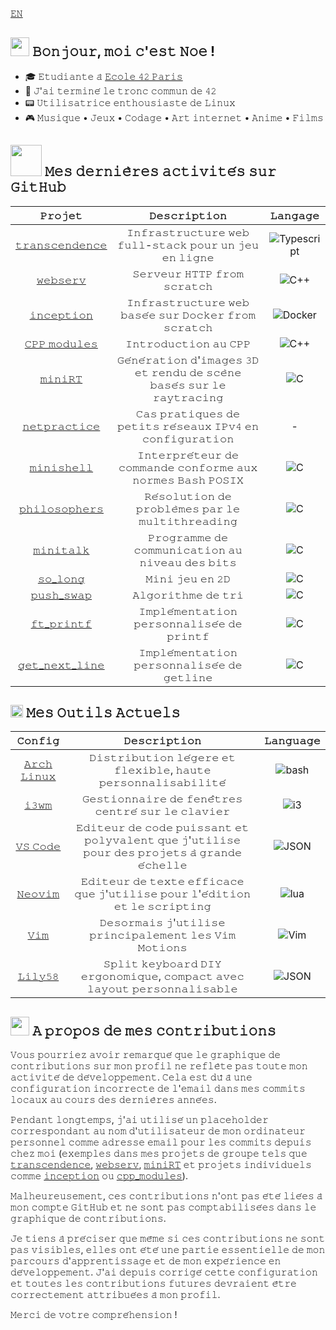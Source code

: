 [𝙴𝙽](https://github.com/nfauconn/nfauconn/blob/main/README.md)

<h2> <img src="https://media0.giphy.com/media/bnzH3tEHjdDuU/giphy.webp?cid=ecf05e47j4g2yreyzwzndtpr0yx2011nsugqohj6e78d3k00&ep=v1_gifs_search&rid=giphy.webp&ct=s" height="30"> 𝙱𝚘𝚗𝚓𝚘𝚞𝚛, 𝚖𝚘𝚒 𝚌'𝚎𝚜𝚝 𝙽𝚘𝚎 !</h2>

- 🎓 𝙴𝚝𝚞𝚍𝚒𝚊𝚗𝚝𝚎 𝚊̀ [𝙴𝚌𝚘𝚕𝚎 𝟺𝟸 𝙿𝚊𝚛𝚒𝚜](https://42.fr/en/homepage/)
- 🏁 𝙹'𝚊𝚒 𝚝𝚎𝚛𝚖𝚒𝚗𝚎́ 𝚕𝚎 𝚝𝚛𝚘𝚗𝚌 𝚌𝚘𝚖𝚖𝚞𝚗 𝚍𝚎 𝟺𝟸
- 📟 𝚄𝚝𝚒𝚕𝚒𝚜𝚊𝚝𝚛𝚒𝚌𝚎 𝚎𝚗𝚝𝚑𝚘𝚞𝚜𝚒𝚊𝚜𝚝𝚎 𝚍𝚎 𝙻𝚒𝚗𝚞𝚡
- 🎮 𝙼𝚞𝚜𝚒𝚚𝚞𝚎 • 𝙹𝚎𝚞𝚡 • 𝙲𝚘𝚍𝚊𝚐𝚎 • 𝙰𝚛𝚝 𝚒𝚗𝚝𝚎𝚛𝚗𝚎𝚝 • 𝙰𝚗𝚒𝚖𝚎 • 𝙵𝚒𝚕𝚖𝚜

<h2> <img src="https://media1.giphy.com/media/v1.Y2lkPTc5MGI3NjExYzlqcGp3a2xoNGJiNHlwc2Jkd3EzY3plZTc2dTZyaDJ0OWFianZjMiZlcD12MV9pbnRlcm5hbF9naWZfYnlfaWQmY3Q9cw/iFy6JPjkjM9GDHykZo/giphy.gif" width="50"></img> 𝙼𝚎𝚜 𝚍𝚎𝚛𝚗𝚒𝚎̀𝚛𝚎𝚜 𝚊𝚌𝚝𝚒𝚟𝚒𝚝𝚎́𝚜 𝚜𝚞𝚛 𝙶𝚒𝚝𝙷𝚞𝚋 </h2>


| 𝙿𝚛𝚘𝚓𝚎𝚝 | 𝙳𝚎𝚜𝚌𝚛𝚒𝚙𝚝𝚒𝚘𝚗 | 𝙻𝚊𝚗𝚐𝚊𝚐𝚎
|:--:|:--:| :--: |
[𝚝𝚛𝚊𝚗𝚜𝚌𝚎𝚗𝚍𝚎𝚗𝚌𝚎](https://github.com/TheoZerbibi/ft_transcendence) | 𝙸𝚗𝚏𝚛𝚊𝚜𝚝𝚛𝚞𝚌𝚝𝚞𝚛𝚎 𝚠𝚎𝚋 𝚏𝚞𝚕𝚕-𝚜𝚝𝚊𝚌𝚔 𝚙𝚘𝚞𝚛 𝚞𝚗 𝚓𝚎𝚞 𝚎𝚗 𝚕𝚒𝚐𝚗𝚎 | ![Typescript](https://img.shields.io/badge/-Typescript-%2323181717?logo=typescript&logoColor=%233178C6)
[𝚠𝚎𝚋𝚜𝚎𝚛𝚟](https://github.com/nfauconn/webserv) | 𝚂𝚎𝚛𝚟𝚎𝚞𝚛 𝙷𝚃𝚃𝙿 𝚏𝚛𝚘𝚖 𝚜𝚌𝚛𝚊𝚝𝚌𝚑  | ![C++](https://img.shields.io/badge/-c%2B%2B-%2323181717?logo=c%2B%2B&logoColor=%2300599C)
[𝚒𝚗𝚌𝚎𝚙𝚝𝚒𝚘𝚗](https://github.com/nfauconn/inception) | 𝙸𝚗𝚏𝚛𝚊𝚜𝚝𝚛𝚞𝚌𝚝𝚞𝚛𝚎 𝚠𝚎𝚋 𝚋𝚊𝚜𝚎́𝚎 𝚜𝚞𝚛 𝙳𝚘𝚌𝚔𝚎𝚛 𝚏𝚛𝚘𝚖 𝚜𝚌𝚛𝚊𝚝𝚌𝚑  | ![Docker](https://img.shields.io/badge/-Docker-%2323181717?logo=docker&logoColor=%232496ED)
[𝙲𝙿𝙿 𝚖𝚘𝚍𝚞𝚕𝚎𝚜](https://github.com/nfauconn/cpp) | 𝙸𝚗𝚝𝚛𝚘𝚍𝚞𝚌𝚝𝚒𝚘𝚗 𝚊𝚞 𝙲𝙿𝙿 | ![C++](https://img.shields.io/badge/-c%2B%2B-%2323181717?logo=c%2B%2B&logoColor=%2300599C) |
[𝚖𝚒𝚗𝚒𝚁𝚃](https://github.com/nfauconn/miniRT) | 𝙶𝚎́𝚗𝚎́𝚛𝚊𝚝𝚒𝚘𝚗 𝚍'𝚒𝚖𝚊𝚐𝚎𝚜 𝟹𝙳 𝚎𝚝 𝚛𝚎𝚗𝚍𝚞 𝚍𝚎 𝚜𝚌𝚎̀𝚗𝚎 𝚋𝚊𝚜𝚎́𝚜 𝚜𝚞𝚛 𝚕𝚎 𝚛𝚊𝚢𝚝𝚛𝚊𝚌𝚒𝚗𝚐 | ![C](https://img.shields.io/badge/-c-%2323181717?logo=c) |
[𝚗𝚎𝚝𝚙𝚛𝚊𝚌𝚝𝚒𝚌𝚎](https://github.com/nfauconn/netpractice) | 𝙲𝚊𝚜 𝚙𝚛𝚊𝚝𝚒𝚚𝚞𝚎𝚜 𝚍𝚎 𝚙𝚎𝚝𝚒𝚝𝚜 𝚛𝚎́𝚜𝚎𝚊𝚞𝚡 𝙸𝙿𝚟𝟺 𝚎𝚗 𝚌𝚘𝚗𝚏𝚒𝚐𝚞𝚛𝚊𝚝𝚒𝚘𝚗 | - |
[𝚖𝚒𝚗𝚒𝚜𝚑𝚎𝚕𝚕](https://github.com/nfauconn/minishell) | 𝙸𝚗𝚝𝚎𝚛𝚙𝚛𝚎́𝚝𝚎𝚞𝚛 𝚍𝚎 𝚌𝚘𝚖𝚖𝚊𝚗𝚍𝚎 𝚌𝚘𝚗𝚏𝚘𝚛𝚖𝚎 𝚊𝚞𝚡 𝚗𝚘𝚛𝚖𝚎𝚜 𝙱𝚊𝚜𝚑 𝙿𝙾𝚂𝙸𝚇 | ![C](https://img.shields.io/badge/-c-%2323181717?logo=c) |
[𝚙𝚑𝚒𝚕𝚘𝚜𝚘𝚙𝚑𝚎𝚛𝚜](https://github.com/nfauconn/philosophers) | 𝚁𝚎́𝚜𝚘𝚕𝚞𝚝𝚒𝚘𝚗 𝚍𝚎 𝚙𝚛𝚘𝚋𝚕𝚎̀𝚖𝚎𝚜 𝚙𝚊𝚛 𝚕𝚎 𝚖𝚞𝚕𝚝𝚒𝚝𝚑𝚛𝚎𝚊𝚍𝚒𝚗𝚐 | ![C](https://img.shields.io/badge/-c-%2323181717?logo=c) |
[𝚖𝚒𝚗𝚒𝚝𝚊𝚕𝚔](https://github.com/nfauconn/minitalk) | 𝙿𝚛𝚘𝚐𝚛𝚊𝚖𝚖𝚎 𝚍𝚎 𝚌𝚘𝚖𝚖𝚞𝚗𝚒𝚌𝚊𝚝𝚒𝚘𝚗 𝚊𝚞 𝚗𝚒𝚟𝚎𝚊𝚞 𝚍𝚎𝚜 𝚋𝚒𝚝𝚜 | ![C](https://img.shields.io/badge/-c-%2323181717?logo=c) |
[𝚜𝚘_𝚕𝚘𝚗𝚐](https://github.com/nfauconn/so_long) | 𝙼𝚒𝚗𝚒 𝚓𝚎𝚞 𝚎𝚗 𝟸𝙳 | ![C](https://img.shields.io/badge/-c-%2323181717?logo=c) |
[𝚙𝚞𝚜𝚑_𝚜𝚠𝚊𝚙](https://github.com/nfauconn/push_swap) | 𝙰𝚕𝚐𝚘𝚛𝚒𝚝𝚑𝚖𝚎 𝚍𝚎 𝚝𝚛𝚒 | ![C](https://img.shields.io/badge/-c-%2323181717?logo=c) |
[𝚏𝚝_𝚙𝚛𝚒𝚗𝚝𝚏](https://github.com/nfauconn/ft_printf) | 𝙸𝚖𝚙𝚕𝚎́𝚖𝚎𝚗𝚝𝚊𝚝𝚒𝚘𝚗 𝚙𝚎𝚛𝚜𝚘𝚗𝚗𝚊𝚕𝚒𝚜𝚎́𝚎 𝚍𝚎 𝚙𝚛𝚒𝚗𝚝𝚏 | ![C](https://img.shields.io/badge/-c-%2323181717?logo=c) |
[𝚐𝚎𝚝_𝚗𝚎𝚡𝚝_𝚕𝚒𝚗𝚎](https://github.com/nfauconn/get_next_line) | 𝙸𝚖𝚙𝚕𝚎́𝚖𝚎𝚗𝚝𝚊𝚝𝚒𝚘𝚗 𝚙𝚎𝚛𝚜𝚘𝚗𝚗𝚊𝚕𝚒𝚜𝚎́𝚎 𝚍𝚎 𝚐𝚎𝚝𝚕𝚒𝚗𝚎 | ![C](https://img.shields.io/badge/-c-%2323181717?logo=c) | [𝚕𝚒𝚋𝚏𝚝](https://github.com/nfauconn/libft) | 𝙱𝚒𝚋𝚕𝚒𝚘𝚝𝚑𝚎̀𝚚𝚞𝚎 𝚜𝚝𝚊𝚗𝚍𝚊𝚛𝚍 𝚍𝚎 𝙲 𝚙𝚎𝚛𝚜𝚘𝚗𝚗𝚊𝚕𝚒𝚜𝚎́𝚎 | ![C](https://img.shields.io/badge/-c-%2323181717?logo=c) |

<h2> <img src="https://media3.giphy.com/media/9xuY0UvnJ05lJfTDhn/200w.webp?cid=ecf05e47h9yfawp7yzaarog55hmte4g86fem88kqqjti3vbu&ep=v1_gifs_related&rid=200w.webp&ct=s" width="20"></img> 𝙼𝚎𝚜 𝙾𝚞𝚝𝚒𝚕𝚜 𝙰𝚌𝚝𝚞𝚎𝚕𝚜 </h2>


𝙲𝚘𝚗𝚏𝚒𝚐 | 𝙳𝚎𝚜𝚌𝚛𝚒𝚙𝚝𝚒𝚘𝚗 | 𝙻𝚊𝚗𝚐𝚞𝚊𝚐𝚎
|:--:|:--:|:--:|
[𝙰𝚛𝚌𝚑 𝙻𝚒𝚗𝚞𝚡](https://github.com/nfauconn/dotfiles/tree/main/archlinux) | 𝙳𝚒𝚜𝚝𝚛𝚒𝚋𝚞𝚝𝚒𝚘𝚗 𝚕𝚎́𝚐𝚎𝚛𝚎 𝚎𝚝 𝚏𝚕𝚎𝚡𝚒𝚋𝚕𝚎, 𝚑𝚊𝚞𝚝𝚎 𝚙𝚎𝚛𝚜𝚘𝚗𝚗𝚊𝚕𝚒𝚜𝚊𝚋𝚒𝚕𝚒𝚝𝚎́ | ![bash](https://img.shields.io/badge/-Bash-%2323181717?logo=gnubash&logoColor=%234EAA25)
[𝚒𝟹𝚠𝚖](https://github.com/nfauconn/dotfiles/tree/main/archlinux/dotfiles/.i3/config) | 𝙶𝚎𝚜𝚝𝚒𝚘𝚗𝚗𝚊𝚒𝚛𝚎 𝚍𝚎 𝚏𝚎𝚗𝚎̂𝚝𝚛𝚎𝚜 𝚌𝚎𝚗𝚝𝚛𝚎́ 𝚜𝚞𝚛 𝚕𝚎 𝚌𝚕𝚊𝚟𝚒𝚎𝚛 | ![i3](https://img.shields.io/badge/-i3-%2323181717?logo=i3&logoColor=%2325A8E0)
[𝚅𝚂 𝙲𝚘𝚍𝚎](https://github.com/nfauconn/dotfiles/tree/main/archlinux/dotfiles/.config/Code) | 𝙴𝚍𝚒𝚝𝚎𝚞𝚛 𝚍𝚎 𝚌𝚘𝚍𝚎 𝚙𝚞𝚒𝚜𝚜𝚊𝚗𝚝 𝚎𝚝 𝚙𝚘𝚕𝚢𝚟𝚊𝚕𝚎𝚗𝚝 𝚚𝚞𝚎 𝚓'𝚞𝚝𝚒𝚕𝚒𝚜𝚎 𝚙𝚘𝚞𝚛 𝚍𝚎𝚜 𝚙𝚛𝚘𝚓𝚎𝚝𝚜 𝚊̀ 𝚐𝚛𝚊𝚗𝚍𝚎 𝚎́𝚌𝚑𝚎𝚕𝚕𝚎 | ![JSON](https://img.shields.io/badge/-JSON-%2323181717?logo=json&logoColor=%23000000)
[𝙽𝚎𝚘𝚟𝚒𝚖](https://github.com/nfauconn/dotfiles/tree/main/archlinux/dotfiles/.config/nvim) | 𝙴𝚍𝚒𝚝𝚎𝚞𝚛 𝚍𝚎 𝚝𝚎𝚡𝚝𝚎 𝚎𝚏𝚏𝚒𝚌𝚊𝚌𝚎 𝚚𝚞𝚎 𝚓'𝚞𝚝𝚒𝚕𝚒𝚜𝚎 𝚙𝚘𝚞𝚛 𝚕'𝚎́𝚍𝚒𝚝𝚒𝚘𝚗 𝚎𝚝 𝚕𝚎 𝚜𝚌𝚛𝚒𝚙𝚝𝚒𝚗𝚐 | ![lua](https://img.shields.io/badge/-Lua-%2323181717?logo=lua&logoColor=%232C2D72)
[𝚅𝚒𝚖](https://github.com/nfauconn/dotfiles/blob/main/archlinux/dotfiles/.vimrc) | 𝙳𝚎𝚜𝚘𝚛𝚖𝚊𝚒𝚜 𝚓'𝚞𝚝𝚒𝚕𝚒𝚜𝚎 𝚙𝚛𝚒𝚗𝚌𝚒𝚙𝚊𝚕𝚎𝚖𝚎𝚗𝚝 𝚕𝚎𝚜 𝚅𝚒𝚖 𝙼𝚘𝚝𝚒𝚘𝚗𝚜 | ![Vim](https://img.shields.io/badge/-Vim-%2323181717?logo=vim&logoColor=%23019733)
[𝙻𝚒𝚕𝚢𝟻𝟾](https://github.com/nfauconn/dotfiles/blob/main/lily58/lily58_r2g.layout.json) | 𝚂𝚙𝚕𝚒𝚝 𝚔𝚎𝚢𝚋𝚘𝚊𝚛𝚍 𝙳𝙸𝚈 𝚎𝚛𝚐𝚘𝚗𝚘𝚖𝚒𝚚𝚞𝚎, 𝚌𝚘𝚖𝚙𝚊𝚌𝚝 𝚊𝚟𝚎𝚌 𝚕𝚊𝚢𝚘𝚞𝚝 𝚙𝚎𝚛𝚜𝚘𝚗𝚗𝚊𝚕𝚒𝚜𝚊𝚋𝚕𝚎 | ![JSON](https://img.shields.io/badge/-JSON-%2323181717?logo=json&logoColor=%23000000)


<h2> <img src="https://media1.giphy.com/media/v1.Y2lkPTc5MGI3NjExNnZ0ZzQ3aDhpa3U2emVjZTJncmpjMnkzb2JwZ3V6ajB4cGtvZHFjeiZlcD12MV9pbnRlcm5hbF9naWZfYnlfaWQmY3Q9cw/hUvsE0Kh3mo36/giphy.gif" width="30"></img> 𝙰 𝚙𝚛𝚘𝚙𝚘𝚜 𝚍𝚎 𝚖𝚎𝚜 𝚌𝚘𝚗𝚝𝚛𝚒𝚋𝚞𝚝𝚒𝚘𝚗𝚜 </h2>

𝚅𝚘𝚞𝚜 𝚙𝚘𝚞𝚛𝚛𝚒𝚎𝚣 𝚊𝚟𝚘𝚒𝚛 𝚛𝚎𝚖𝚊𝚛𝚚𝚞𝚎́ 𝚚𝚞𝚎 𝚕𝚎 𝚐𝚛𝚊𝚙𝚑𝚒𝚚𝚞𝚎 𝚍𝚎 𝚌𝚘𝚗𝚝𝚛𝚒𝚋𝚞𝚝𝚒𝚘𝚗𝚜 𝚜𝚞𝚛 𝚖𝚘𝚗 𝚙𝚛𝚘𝚏𝚒𝚕 𝚗𝚎 𝚛𝚎𝚏𝚕𝚎̀𝚝𝚎 𝚙𝚊𝚜 𝚝𝚘𝚞𝚝𝚎 𝚖𝚘𝚗 𝚊𝚌𝚝𝚒𝚟𝚒𝚝𝚎́ 𝚍𝚎 𝚍𝚎́𝚟𝚎𝚕𝚘𝚙𝚙𝚎𝚖𝚎𝚗𝚝. 𝙲𝚎𝚕𝚊 𝚎𝚜𝚝 𝚍𝚞̂ 𝚊̀ 𝚞𝚗𝚎 𝚌𝚘𝚗𝚏𝚒𝚐𝚞𝚛𝚊𝚝𝚒𝚘𝚗 𝚒𝚗𝚌𝚘𝚛𝚛𝚎𝚌𝚝𝚎 𝚍𝚎 𝚕'𝚎𝚖𝚊𝚒𝚕 𝚍𝚊𝚗𝚜 𝚖𝚎𝚜 𝚌𝚘𝚖𝚖𝚒𝚝𝚜 𝚕𝚘𝚌𝚊𝚞𝚡 𝚊𝚞 𝚌𝚘𝚞𝚛𝚜 𝚍𝚎𝚜 𝚍𝚎𝚛𝚗𝚒𝚎̀𝚛𝚎𝚜 𝚊𝚗𝚗𝚎́𝚎𝚜.

𝙿𝚎𝚗𝚍𝚊𝚗𝚝 𝚕𝚘𝚗𝚐𝚝𝚎𝚖𝚙𝚜, 𝚓'𝚊𝚒 𝚞𝚝𝚒𝚕𝚒𝚜𝚎́ 𝚞𝚗 𝚙𝚕𝚊𝚌𝚎𝚑𝚘𝚕𝚍𝚎𝚛 𝚌𝚘𝚛𝚛𝚎𝚜𝚙𝚘𝚗𝚍𝚊𝚗𝚝 𝚊𝚞 𝚗𝚘𝚖 𝚍'𝚞𝚝𝚒𝚕𝚒𝚜𝚊𝚝𝚎𝚞𝚛 𝚍𝚎 𝚖𝚘𝚗 𝚘𝚛𝚍𝚒𝚗𝚊𝚝𝚎𝚞𝚛 𝚙𝚎𝚛𝚜𝚘𝚗𝚗𝚎𝚕 𝚌𝚘𝚖𝚖𝚎 𝚊𝚍𝚛𝚎𝚜𝚜𝚎 𝚎𝚖𝚊𝚒𝚕 𝚙𝚘𝚞𝚛 𝚕𝚎𝚜 𝚌𝚘𝚖𝚖𝚒𝚝𝚜 𝚍𝚎𝚙𝚞𝚒𝚜 𝚌𝚑𝚎𝚣 𝚖𝚘𝚒 (𝚎𝚡𝚎𝚖𝚙𝚕𝚎𝚜 𝚍𝚊𝚗𝚜 𝚖𝚎𝚜 𝚙𝚛𝚘𝚓𝚎𝚝𝚜 𝚍𝚎 𝚐𝚛𝚘𝚞𝚙𝚎 𝚝𝚎𝚕𝚜 𝚚𝚞𝚎 [𝚝𝚛𝚊𝚗𝚜𝚌𝚎𝚗𝚍𝚎𝚗𝚌𝚎](https://github.com/TheoZerbibi/ft_transcendence/commits/features/chat-api-front), [𝚠𝚎𝚋𝚜𝚎𝚛𝚟](https://github.com/nfauconn/webserv/commits/main/?after=5c8b935ed8f46b519540b5be971d9d9a484c6101+104), [𝚖𝚒𝚗𝚒𝚁𝚃](https://github.com/nfauconn/miniRT/commits/main/?before=5a107be071f3a7fd26b41d2ce0d43c9e08f411c3+70) 𝚎𝚝 𝚙𝚛𝚘𝚓𝚎𝚝𝚜 𝚒𝚗𝚍𝚒𝚟𝚒𝚍𝚞𝚎𝚕𝚜 𝚌𝚘𝚖𝚖𝚎 [𝚒𝚗𝚌𝚎𝚙𝚝𝚒𝚘𝚗](https://github.com/nfauconn/inception/commits/main/?after=67ee61357930b7dcb309609ab38f401732ed279f+34) 𝚘𝚞 [𝚌𝚙𝚙_𝚖𝚘𝚍𝚞𝚕𝚎𝚜](https://github.com/nfauconn/cpp/commits/main/?after=095a517d94e9b33269f24daf7d03885d1b27b7fd+104)).

𝙼𝚊𝚕𝚑𝚎𝚞𝚛𝚎𝚞𝚜𝚎𝚖𝚎𝚗𝚝, 𝚌𝚎𝚜 𝚌𝚘𝚗𝚝𝚛𝚒𝚋𝚞𝚝𝚒𝚘𝚗𝚜 𝚗'𝚘𝚗𝚝 𝚙𝚊𝚜 𝚎́𝚝𝚎́ 𝚕𝚒𝚎́𝚎𝚜 𝚊̀ 𝚖𝚘𝚗 𝚌𝚘𝚖𝚙𝚝𝚎 𝙶𝚒𝚝𝙷𝚞𝚋 𝚎𝚝 𝚗𝚎 𝚜𝚘𝚗𝚝 𝚙𝚊𝚜 𝚌𝚘𝚖𝚙𝚝𝚊𝚋𝚒𝚕𝚒𝚜𝚎́𝚎𝚜 𝚍𝚊𝚗𝚜 𝚕𝚎 𝚐𝚛𝚊𝚙𝚑𝚒𝚚𝚞𝚎 𝚍𝚎 𝚌𝚘𝚗𝚝𝚛𝚒𝚋𝚞𝚝𝚒𝚘𝚗𝚜.

𝙹𝚎 𝚝𝚒𝚎𝚗𝚜 𝚊̀ 𝚙𝚛𝚎́𝚌𝚒𝚜𝚎𝚛 𝚚𝚞𝚎 𝚖𝚎̂𝚖𝚎 𝚜𝚒 𝚌𝚎𝚜 𝚌𝚘𝚗𝚝𝚛𝚒𝚋𝚞𝚝𝚒𝚘𝚗𝚜 𝚗𝚎 𝚜𝚘𝚗𝚝 𝚙𝚊𝚜 𝚟𝚒𝚜𝚒𝚋𝚕𝚎𝚜, 𝚎𝚕𝚕𝚎𝚜 𝚘𝚗𝚝 𝚎́𝚝𝚎́ 𝚞𝚗𝚎 𝚙𝚊𝚛𝚝𝚒𝚎 𝚎𝚜𝚜𝚎𝚗𝚝𝚒𝚎𝚕𝚕𝚎 𝚍𝚎 𝚖𝚘𝚗 𝚙𝚊𝚛𝚌𝚘𝚞𝚛𝚜 𝚍'𝚊𝚙𝚙𝚛𝚎𝚗𝚝𝚒𝚜𝚜𝚊𝚐𝚎 𝚎𝚝 𝚍𝚎 𝚖𝚘𝚗 𝚎𝚡𝚙𝚎́𝚛𝚒𝚎𝚗𝚌𝚎 𝚎𝚗 𝚍𝚎́𝚟𝚎𝚕𝚘𝚙𝚙𝚎𝚖𝚎𝚗𝚝. 𝙹'𝚊𝚒 𝚍𝚎𝚙𝚞𝚒𝚜 𝚌𝚘𝚛𝚛𝚒𝚐𝚎́ 𝚌𝚎𝚝𝚝𝚎 𝚌𝚘𝚗𝚏𝚒𝚐𝚞𝚛𝚊𝚝𝚒𝚘𝚗 𝚎𝚝 𝚝𝚘𝚞𝚝𝚎𝚜 𝚕𝚎𝚜 𝚌𝚘𝚗𝚝𝚛𝚒𝚋𝚞𝚝𝚒𝚘𝚗𝚜 𝚏𝚞𝚝𝚞𝚛𝚎𝚜 𝚍𝚎𝚟𝚛𝚊𝚒𝚎𝚗𝚝 𝚎̂𝚝𝚛𝚎 𝚌𝚘𝚛𝚛𝚎𝚌𝚝𝚎𝚖𝚎𝚗𝚝 𝚊𝚝𝚝𝚛𝚒𝚋𝚞𝚎́𝚎𝚜 𝚊̀ 𝚖𝚘𝚗 𝚙𝚛𝚘𝚏𝚒𝚕.

𝙼𝚎𝚛𝚌𝚒 𝚍𝚎 𝚟𝚘𝚝𝚛𝚎 𝚌𝚘𝚖𝚙𝚛𝚎́𝚑𝚎𝚗𝚜𝚒𝚘𝚗 !

